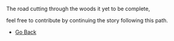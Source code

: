 The road cutting through the woods it yet to be complete,

feel free to contribute by continuing the story following this path.

- [Go Back](2.md)